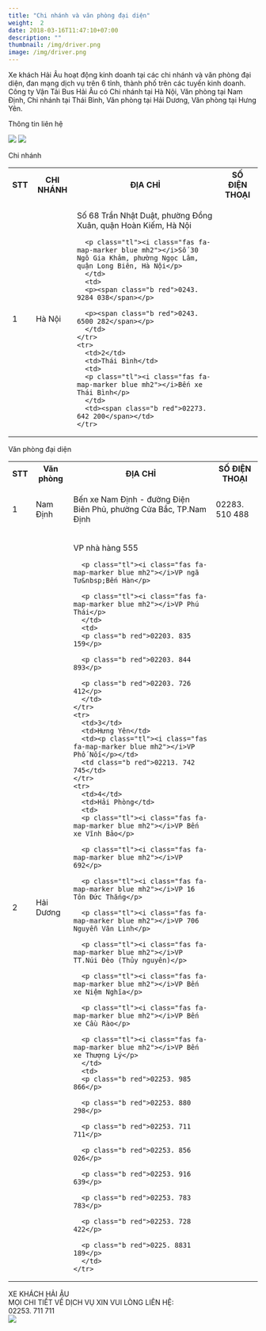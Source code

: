 ```yaml
---
title: "Chi nhánh và văn phòng đại diện"
weight:  2
date: 2018-03-16T11:47:10+07:00
description: ""
thumbnail: /img/driver.png
image: /img/driver.png
---
```

<div class="tc w-100">
	<p class="dib ba b--dashed b--blue blue b bg-light-gray pa3 tj">
	<span class="red">Xe khách Hải Âu</span> hoạt động kinh doanh tại các chi nhánh và văn phòng đại diện, đan mạng dịch vụ trên 6 tỉnh, thành phố trên các tuyến kinh doanh.  Công ty Vận Tải Bus Hải Âu có Chi nhánh tại Hà Nội, Văn phòng tại Nam Định, Chi nhánh tại Thái Bình, Văn phòng tại Hải Dương, Văn phòng tại Hưng Yên.
	</p>
</div>

<p class="dib bg-blue white b ttu pa2">Thông tin liên hệ</p>

<div class="tl w-100">
	<img src="/img/đt chuyển phát(2).png" class="dib h3"/>
	<img src="/img/facebook(1).png" class="dib h3"/>
</div>

<p class="dib bg-blue white b ttu pa2">Chi nhánh</p>

<table class="w-100 table-slim-border table-padding-cell">
  <tbody>
    <tr class="bg-blue white">
      <th>STT</th>
      <th>
      CHI NHÁNH
      </th>
      <th>ĐỊA CHỈ</th>
      <th>SỐ ĐIỆN THOẠI</th>
    </tr>
    <tr>
      <td>1</td>
      <td>Hà Nội</td>
      <td>
      <p class="tl"><i class="fas fa-map-marker blue mh2"></i>Số 68 Trần Nhật Duật, phường Đồng Xuân, quận Hoàn Kiếm, Hà Nội</p>

      <p class="tl"><i class="fas fa-map-marker blue mh2"></i>Số 30 Ngô Gia Khảm, phường Ngọc Lâm, quận Long Biên, Hà Nội</p>
      </td>
      <td>
      <p><span class="b red">0243. 9284 038</span></p>

      <p><span class="b red">0243. 6500 282</span></p>
      </td>
    </tr>
    <tr>
      <td>2</td>
      <td>Thái Bình</td>
      <td>
      <p class="tl"><i class="fas fa-map-marker blue mh2"></i>Bến xe Thái Bình</p>
      </td>
      <td><span class="b red">02273. 642 200</span></td>
    </tr>
  </tbody>
</table>

<p class="dib bg-blue white b ttu pa2">Văn phòng đại diện</p>

<table class="w-100 table-slim-border table-padding-cell ">
  <tbody>
    <tr class="bg-blue white b">
      <th>STT</th>
      <th>
      Văn phòng
      </th>
      <th>ĐỊA CHỈ</th>
      <th>
      SỐ ĐIỆN THOẠI
      </th>
    </tr>
    <tr>
      <td>1</td>
      <td>Nam Định</td>
      <td>
      <p class="tl"><i class="fas fa-map-marker blue mh2"></i>Bến xe Nam Định - đường Điện Biên Phủ, phường Cửa Bắc, TP.Nam Định</p>
      </td>
      <td>
      <p><span class="b red">02283. 510 488</span></p>
      </td>
    </tr>
    <tr>
      <td>2</td>
      <td>Hải Dương</td>
      <td>
      <p class="tl"><i class="fas fa-map-marker blue mh2"></i>VP nhà hàng 555</p>

      <p class="tl"><i class="fas fa-map-marker blue mh2"></i>VP ngã Tư&nbsp;Bến Hàn</p>

      <p class="tl"><i class="fas fa-map-marker blue mh2"></i>VP Phú Thái</p>
      </td>
      <td>
      <p class="b red">02203. 835 159</p>

      <p class="b red">02203. 844 893</p>

      <p class="b red">02203. 726 412</p>
      </td>
    </tr>
    <tr>
      <td>3</td>
      <td>Hưng Yên</td>
      <td><p class="tl"><i class="fas fa-map-marker blue mh2"></i>VP Phố Nối</p></td>
      <td class="b red">02213. 742 745</td>
    </tr>
    <tr>
      <td>4</td>
      <td>Hải Phòng</td>
      <td>
      <p class="tl"><i class="fas fa-map-marker blue mh2"></i>VP Bến xe Vĩnh Bảo</p>

      <p class="tl"><i class="fas fa-map-marker blue mh2"></i>VP 692</p>

      <p class="tl"><i class="fas fa-map-marker blue mh2"></i>VP 16 Tôn Đức Thắng</p>

      <p class="tl"><i class="fas fa-map-marker blue mh2"></i>VP 706 Nguyễn Văn Linh</p>

      <p class="tl"><i class="fas fa-map-marker blue mh2"></i>VP TT.Núi Đèo (Thủy nguyên)</p>

      <p class="tl"><i class="fas fa-map-marker blue mh2"></i>VP Bến xe Niệm Nghĩa</p>

      <p class="tl"><i class="fas fa-map-marker blue mh2"></i>VP Bến xe Cầu Rào</p>

      <p class="tl"><i class="fas fa-map-marker blue mh2"></i>VP Bến xe Thượng Lý</p>
      </td>
      <td>
      <p class="b red">02253. 985 866</p>

      <p class="b red">02253. 880 298</p>

      <p class="b red">02253. 711 711</p>

      <p class="b red">02253. 856 026</p>

      <p class="b red">02253. 916 639</p>

      <p class="b red">02253. 783 783</p>

      <p class="b red">02253. 728 422</p>

      <p class="b red">0225. 8831 189</p>
      </td>
    </tr>
  </tbody>
</table>

<div class="w-100 mv4 w-100 tc ba b--dashed b--blue blue b bg-light-gray pa3 tj ">
	<p class="tc lh-copy">
		​XE KHÁCH HẢI ÂU
		<br/>
		MỌI CHI TIẾT VỀ DỊCH VỤ XIN VUI LÒNG LIÊN HỆ:
		<br/>
		<span class="b red">02253. 711 711</span>
		<br/>
		<img class="dib" src="/img/facebook.png"/>
	</p>
</div>
